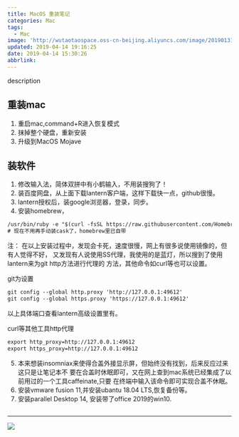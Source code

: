 ```yaml
---
title: MacOS 重装笔记
categories: Mac
tags:
  - Mac
image: 'http://wutaotaospace.oss-cn-beijing.aliyuncs.com/image/20190131_1.jpg'
updated: 2019-04-14 19:16:25
date: 2019-04-14 15:30:26
abbrlink:
---
```

description
<!-- more -->
## 重装mac
1. 重启mac,command+R进入恢复模式
2. 抹掉整个硬盘，重新安装
3. 升级到MacOS Mojave
## 装软件
1. 修改输入法，简体双拼中有小鹤输入，不用装搜狗了！
2. 装百度网盘，从上面下载lantern客户端，这样下载快一点，github很慢。
3. lantern授权后，装google浏览器，登录，同步。
4. 安装homebrew，
```txt
/usr/bin/ruby -e "$(curl -fsSL https://raw.githubusercontent.com/Homebrew/install/master/install)"
# 现在不用再手动装cask了，homebrew里已自带
```
注： 在以上安装过程中，发现会卡死，速度很慢，网上有很多说使用镜像的，但有人觉得不好，
又发现有人说使用SS代理，我使用的是蓝灯，所以搜到了使用lantern来为git http方法进行代理的
方法，其他命令如curl等也可以设置。

git为设置
```txt
git config --global http.proxy 'http://127.0.0.1:49612'
git config --global https.proxy 'https://127.0.0.1:49612'
```
以上具体端口查看lantern高级设置里有。

curl等其他工具http代理
```txt
export http_proxy=http://127.0.0.1:49612
export https_proxy=http://127.0.0.1:49612
```
5. 本来想装insomniax来使得合盖外接显示屏，但始终没有找到，后来反应过来这只是让笔记本不
要在合盖时休眠即可，又在网上查到mac系统已经集成了以前用过的一个工具caffeinate,只要
在终端中输入该命令即可实现合盖不休眠。
6. 安装vmware fusion 11,并安装ubantu 18.04 LTS,恢复备份等。
7. 安装parallel Desktop 14, 安装带了office 2019的win10.
##
<hr />
<img src="http://wutaotaospace.oss-cn-beijing.aliyuncs.com/image/20190131_1.jpg" class="full-image" />
